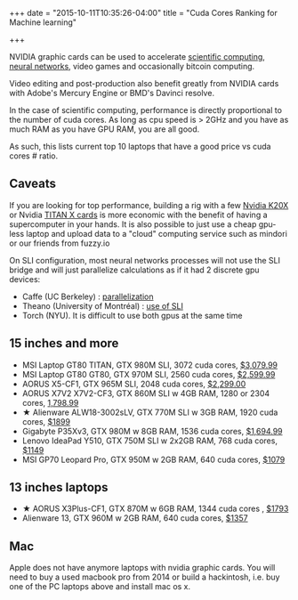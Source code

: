 +++
date = "2015-10-11T10:35:26-04:00"
title = "Cuda Cores Ranking for Machine learning"

+++

NVIDIA graphic cards can be used to accelerate [scientific computing](https://developer.nvidia.com/gpu-accelerated-libraries), [neural networks](https://developer.nvidia.com/cudnn), video games and occasionally bitcoin computing.

Video editing and post-production also benefit greatly from NVIDIA cards with Adobe's Mercury Engine or BMD's Davinci resolve.

In the case of scientific computing, performance is directly proportional to the number of cuda cores. As long as cpu speed is > 2GHz and you have as much RAM as you have GPU RAM, you are all good.

As such, this lists current top 10 laptops that have a good price vs cuda cores # ratio.

## Caveats

If you are looking for top performance, building a rig with a few [Nvidia K20X](http://www.amazon.com/NVIDIA-Tesla-Graphic-Card-900-22081-2220-000/dp/B00AA2C1DC/ref=sr_1_2?ie=UTF8&qid=1444533616&sr=8-2&keywords=Nvidia+K20X) or Nvidia [TITAN X cards](http://www.amazon.com/EVGA-GeForce-GAMING-Graphics-12G-P4-2990-KR/dp/B00UVN21RQ/ref=sr_1_1?ie=UTF8&qid=1444534649&sr=8-1&keywords=geforce+titan+x) is more economic with the benefit of having a supercomputer in your hands. It is also possible to just use a cheap gpu-less laptop and upload data to a "cloud" computing service such as mindori or our friends from fuzzy.io

On SLI configuration, most neural networks processes will not use the SLI bridge and will just parallelize calculations as if it had 2 discrete gpu devices:

* Caffe (UC Berkeley) : [parallelization](https://github.com/BVLC/caffe/pull/1148)
* Theano (University of Montréal) : [use of SLI](https://github.com/Theano/Theano/wiki/Using-Multiple-GPUs)
* Torch (NYU). It is difficult to use both gpus at the same time

## 15 inches and more

* MSI Laptop GT80 TITAN, GTX 980M SLI, 3072 cuda cores, [$3,079.99](http://www.amazon.com/MSI-18-4-Inch-GT80-TITAN-SLI-253/dp/B00YQNTLGG/ref=sr_1_8?s=pc&ie=UTF8&qid=1444529401&sr=1-8&keywords=gtx+980m+sli)
* MSI Laptop GT80 GT80, GTX 970M SLI, 2560 cuda cores, [$2,599.99](http://www.amazon.com/dp/B00YPAZT0C/ref=psdc_565108_t2_B00YQNTLGG)
* AORUS X5-CF1, GTX 965M SLI, 2048 cuda cores, [$2,299.00](http://www.amazon.com/X5-CF1-GTX965M-Broadwell-i7-5700HQ-Computer/dp/B0116GST9K/ref=sr_1_3?s=pc&ie=UTF8&qid=1444529775&sr=1-3&keywords=gtx+970m+sli)
* AORUS X7V2 X7V2-CF3, GTX 860M SLI w 4GB RAM, 1280 or 2304 cores, [1,798.99](http://www.amazon.com/AORUS-X7V2-X7V2-CF3-17-3-Inch-Laptop/dp/B00XRI2ABO/ref=sr_1_49?s=pc&ie=UTF8&qid=1444530463&sr=1-49&keywords=GTX+SLI)
* ★ Alienware ALW18-3002sLV, GTX 770M SLI w 3GB RAM, 1920 cuda cores, [$1899](http://www.amazon.com/Alienware-ALW18-3002sLV-i7-4700MQ-Processor-Silver-Anodized/dp/B00FEE7D5W/ref=sr_1_31?s=pc&ie=UTF8&qid=1444530185&sr=1-31&keywords=GTX+SLI)
* Gigabyte P35Xv3, GTX 980M w 8GB RAM, 1536 cuda cores, [$1,694.99](http://www.amazon.com/Gigabyte-P35Xv3-i7-4710HQ-Notebook-Computer/dp/B00TFWN8IU/ref=sr_1_6?s=pc&ie=UTF8&qid=1444529061&sr=1-6&keywords=gtx+980m)
* Lenovo IdeaPad Y510, GTX 750M SLI w 2x2GB RAM, 768 cuda cores, [$1149](http://www.amazon.com/Lenovo-IdeaPad-Performance-Gaming-Laptop/dp/B00ZQUY5SW/ref=sr_1_16?s=pc&ie=UTF8&qid=1444530851&sr=1-16&keywords=SLI&refinements=p_n_condition-type%3A2224371011)
* MSI GP70 Leopard Pro, GTX 950M w 2GB RAM, 640 cuda cores, [$1079](http://www.amazon.com/Custom-GP70-Leopard-Pro-486-16GB-17-3/dp/B00UM6L2EU/ref=sr_1_6?s=pc&ie=UTF8&qid=1444531200&sr=1-6&keywords=nvidia+980m&refinements=p_n_condition-type%3A2224371011%2Cp_36%3A-170000)

## 13 inches laptops

* ★ AORUS X3Plus-CF1, GTX 870M w 6GB RAM, 1344 cuda cores , [$1793](http://www.xoticpc.com/aorus-x3pluscf1-p-7425.html)
* Alienware 13, GTX 960M w 2GB RAM, 640 cuda cores, [$1357](http://www.xoticpc.com/alienware-960m-fhd-backordered-p-8119.html)

## Mac

Apple does not have anymore laptops with nvidia graphic cards. You will need to buy a used macbook pro from 2014 or build a hackintosh, i.e. buy one of the PC laptops above and install mac os x.
